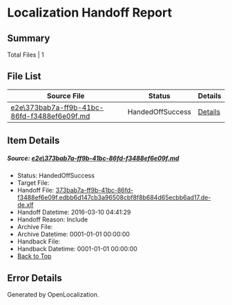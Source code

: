 # <a name='report-top'></a> Localization Handoff Report

## Summary
 Total Files | 1

## File List
 Source File | Status | Details 
 ----------- | ------ | ------- 
 [e2e\373bab7a-ff9b-41bc-86fd-f3488ef6e09f.md](https://github.com/OpenLocalizationTest/oltest/blob/b93d6c664216942619d873bff1d775075f5579ae/e2e/373bab7a-ff9b-41bc-86fd-f3488ef6e09f.md) | HandedOffSuccess | [Details](#9a03de62c671dd09c8167d4c31c519a17ba85e402)

## Item Details
##### <a name='9a03de62c671dd09c8167d4c31c519a17ba85e402'></a> Source: [e2e\373bab7a-ff9b-41bc-86fd-f3488ef6e09f.md](https://github.com/OpenLocalizationTest/oltest/blob/b93d6c664216942619d873bff1d775075f5579ae/e2e/373bab7a-ff9b-41bc-86fd-f3488ef6e09f.md)
* Status: HandedOffSuccess
* Target File: 
* Handoff File: [373bab7a-ff9b-41bc-86fd-f3488ef6e09f.edbb6d147cb3a96508cbf8f8b684d65ecbb6ad17.de-de.xlf](https://github.com/OpenLocalizationTestOrg/olhandoff/blob/c42d6853839fd15a9eb59ec28a3a7b8196ae468c/ol-handoff/OpenLocalizationTestOrg/oltest.de-de/xinjiang/ht/373bab7a-ff9b-41bc-86fd-f3488ef6e09f.edbb6d147cb3a96508cbf8f8b684d65ecbb6ad17.de-de.xlf)
* Handoff Datetime: 2016-03-10 04:41:29
* Handoff Reason: Include
* Archive File: 
* Archive Datetime: 0001-01-01 00:00:00
* Handback File: 
* Handback Datetime: 0001-01-01 00:00:00
* [Back to Top](#report-top)


## Error Details

Generated by OpenLocalization.
